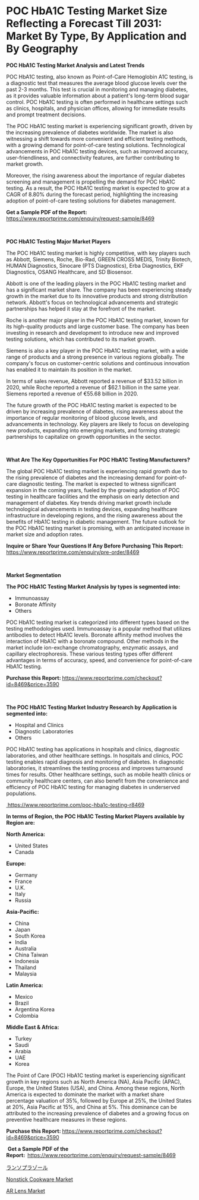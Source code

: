 <p><h1>POC HbA1C Testing Market Size Reflecting a Forecast Till 2031: Market By Type, By Application and By Geography</h1></p><p><strong>POC HbA1C Testing Market Analysis and Latest Trends</strong></p>
<p><p>POC HbA1C testing, also known as Point-of-Care Hemoglobin A1C testing, is a diagnostic test that measures the average blood glucose levels over the past 2-3 months. This test is crucial in monitoring and managing diabetes, as it provides valuable information about a patient's long-term blood sugar control. POC HbA1C testing is often performed in healthcare settings such as clinics, hospitals, and physician offices, allowing for immediate results and prompt treatment decisions.</p><p>The POC HbA1C testing market is experiencing significant growth, driven by the increasing prevalence of diabetes worldwide. The market is also witnessing a shift towards more convenient and efficient testing methods, with a growing demand for point-of-care testing solutions. Technological advancements in POC HbA1C testing devices, such as improved accuracy, user-friendliness, and connectivity features, are further contributing to market growth.</p><p>Moreover, the rising awareness about the importance of regular diabetes screening and management is propelling the demand for POC HbA1C testing. As a result, the POC HbA1C testing market is expected to grow at a CAGR of 8.80% during the forecast period, highlighting the increasing adoption of point-of-care testing solutions for diabetes management.</p></p>
<p><strong>Get a Sample PDF of the Report:&nbsp;</strong> <a href="https://www.reportprime.com/enquiry/request-sample/8469">https://www.reportprime.com/enquiry/request-sample/8469</a></p>
<p>&nbsp;</p>
<p><strong>POC HbA1C Testing Major Market Players</strong></p>
<p><p>The POC HbA1C testing market is highly competitive, with key players such as Abbott, Siemens, Roche, Bio-Rad, GREEN CROSS MEDIS, Trinity Biotech, HUMAN Diagnostics, Sinocare (PTS Diagnostics), Erba Diagnostics, EKF Diagnostics, OSANG Healthcare, and SD Biosensor. </p><p>Abbott is one of the leading players in the POC HbA1C testing market and has a significant market share. The company has been experiencing steady growth in the market due to its innovative products and strong distribution network. Abbott's focus on technological advancements and strategic partnerships has helped it stay at the forefront of the market.</p><p>Roche is another major player in the POC HbA1C testing market, known for its high-quality products and large customer base. The company has been investing in research and development to introduce new and improved testing solutions, which has contributed to its market growth.</p><p>Siemens is also a key player in the POC HbA1C testing market, with a wide range of products and a strong presence in various regions globally. The company's focus on customer-centric solutions and continuous innovation has enabled it to maintain its position in the market.</p><p>In terms of sales revenue, Abbott reported a revenue of $33.52 billion in 2020, while Roche reported a revenue of $62.1 billion in the same year. Siemens reported a revenue of €55.68 billion in 2020.</p><p>The future growth of the POC HbA1C testing market is expected to be driven by increasing prevalence of diabetes, rising awareness about the importance of regular monitoring of blood glucose levels, and advancements in technology. Key players are likely to focus on developing new products, expanding into emerging markets, and forming strategic partnerships to capitalize on growth opportunities in the sector.</p></p>
<p>&nbsp;</p>
<p><strong>What Are The Key Opportunities For POC HbA1C Testing Manufacturers?</strong></p>
<p><p>The global POC HbA1C testing market is experiencing rapid growth due to the rising prevalence of diabetes and the increasing demand for point-of-care diagnostic testing. The market is expected to witness significant expansion in the coming years, fueled by the growing adoption of POC testing in healthcare facilities and the emphasis on early detection and management of diabetes. Key trends driving market growth include technological advancements in testing devices, expanding healthcare infrastructure in developing regions, and the rising awareness about the benefits of HbA1C testing in diabetic management. The future outlook for the POC HbA1C testing market is promising, with an anticipated increase in market size and adoption rates.</p></p>
<p><strong>Inquire or Share Your Questions If Any Before Purchasing This Report:</strong> <a href="https://www.reportprime.com/enquiry/pre-order/8469">https://www.reportprime.com/enquiry/pre-order/8469</a></p>
<p>&nbsp;</p>
<p><strong>Market Segmentation</strong></p>
<p><strong>The POC HbA1C Testing Market Analysis by types is segmented into:</strong></p>
<p><ul><li>Immunoassay</li><li>Boronate Affinity</li><li>Others</li></ul></p>
<p><p>POC HbA1C testing market is categorized into different types based on the testing methodologies used. Immunoassay is a popular method that utilizes antibodies to detect HbA1C levels. Boronate affinity method involves the interaction of HbA1C with a boronate compound. Other methods in the market include ion-exchange chromatography, enzymatic assays, and capillary electrophoresis. These various testing types offer different advantages in terms of accuracy, speed, and convenience for point-of-care HbA1C testing.</p></p>
<p><strong>Purchase this Report:&nbsp;</strong><a href="https://www.reportprime.com/checkout?id=8469&price=3590">https://www.reportprime.com/checkout?id=8469&price=3590</a></p>
<p>&nbsp;</p>
<p><strong>The POC HbA1C Testing Market Industry Research by Application is segmented into:</strong></p>
<p><ul><li>Hospital and Clinics</li><li>Diagnostic Laboratories</li><li>Others</li></ul></p>
<p><p>POC HbA1C testing has applications in hospitals and clinics, diagnostic laboratories, and other healthcare settings. In hospitals and clinics, POC testing enables rapid diagnosis and monitoring of diabetes. In diagnostic laboratories, it streamlines the testing process and improves turnaround times for results. Other healthcare settings, such as mobile health clinics or community healthcare centers, can also benefit from the convenience and efficiency of POC HbA1C testing for managing diabetes in underserved populations.</p></p>
<p><a href="https://www.reportprime.com/poc-hba1c-testing-r8469">&nbsp;https://www.reportprime.com/poc-hba1c-testing-r8469</a></p>
<p><strong>In terms of Region, the POC HbA1C Testing Market Players available by Region are:</strong></p>
<p>
    <p> <strong> North America: </strong>
        <ul>
            <li>United States</li>
            <li>Canada</li>
        </ul>
        </p> 
    <p> <strong> Europe: </strong>
        <ul>
            <li>Germany</li>
            <li>France</li>
            <li>U.K.</li>
            <li>Italy</li>
            <li>Russia</li>
        </ul>
        </p> 
    <p> <strong> Asia-Pacific: </strong>
        <ul>
            <li>China</li>
            <li>Japan</li>
            <li>South Korea</li>
            <li>India</li>
            <li>Australia</li>
            <li>China Taiwan</li>
            <li>Indonesia</li>
            <li>Thailand</li>
            <li>Malaysia</li>
        </ul>
        </p> 
    <p> <strong> Latin America: </strong>
        <ul>
            <li>Mexico</li>
            <li>Brazil</li>
            <li>Argentina Korea</li>
            <li>Colombia</li>
        </ul>
        </p> 
    <p> <strong> Middle East & Africa: </strong>
        <ul>
            <li>Turkey</li>
            <li>Saudi</li>
            <li>Arabia</li>
            <li>UAE</li>
            <li>Korea</li>
        </ul>
    </p>
    </p>
<p><p>The Point of Care (POC) HbA1C testing market is experiencing significant growth in key regions such as North America (NA), Asia Pacific (APAC), Europe, the United States (USA), and China. Among these regions, North America is expected to dominate the market with a market share percentage valuation of 35%, followed by Europe at 25%, the United States at 20%, Asia Pacific at 15%, and China at 5%. This dominance can be attributed to the increasing prevalence of diabetes and a growing focus on preventive healthcare measures in these regions.</p></p>
<p><strong>Purchase this Report: </strong><a href="https://www.reportprime.com/checkout?id=8469&price=3590">https://www.reportprime.com/checkout?id=8469&price=3590</a></p>
<p>&nbsp;<strong>Get a Sample PDF of the Report:&nbsp;&nbsp;</strong><a href="https://www.reportprime.com/enquiry/request-sample/8469">https://www.reportprime.com/enquiry/request-sample/8469</a></p>
<p><strong></strong></p>
<p><p><a href="https://github.com/RodHoppe07/Market-Research-Report-List-1/blob/main/472554722895.md">ランソプラゾール</a></p><p><a href="https://metal-farmhouse-e95.notion.site/Nonstick-Cookware-Market-Trends-and-Market-Analysis-forecasted-for-period-2024-2031-f7a94d5a4fd5412c890e6afc26dc2b8d">Nonstick Cookware Market</a></p><p><a href="https://metal-farmhouse-e95.notion.site/AR-Lens-Market-Size-Reveals-the-Best-Marketing-Channels-In-Global-Industry-6c1af14a74c74271992c6338a3dcc086">AR Lens Market</a></p></p>